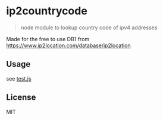 # ip2countrycode

> node module to lookup country code of ipv4 addresses

Made for the free to use DB1 from https://www.ip2location.com/database/ip2location

## Usage

see [test.js](test.js)

## License 

MIT